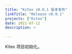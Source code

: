 ```yaml
---
title: "Kitex v0.0.1 版本发布"
linkTitle: "Release v0.0.1"
projects: ["Kitex"]
date: 2021-07-12
description: >
  
---
```


Kitex 项目初始化。